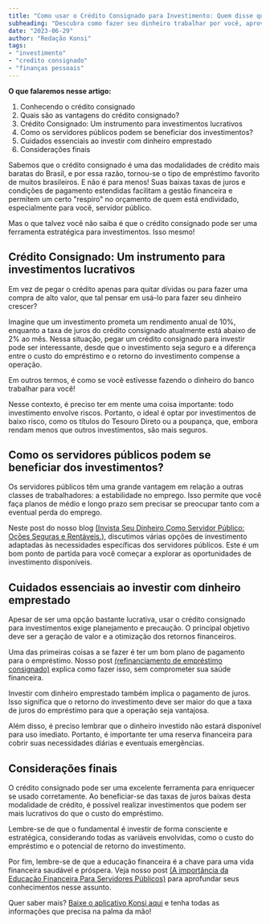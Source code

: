 ```yaml
---
title: "Como usar o Crédito Consignado para Investimento: Quem disse que não devemos usar o crédito para enriquecer?"
subheading: "Descubra como fazer seu dinheiro trabalhar por você, aproveitando as taxas de juros baixas do crédito consignado para realizar investimentos lucrativos."
date: "2023-06-29"
author: "Redação Konsi"
tags:
- "investimento"
- "credito consignado"
- "finanças pessoais"
---
```


**O que falaremos nesse artigo:**
1. Conhecendo o crédito consignado
2. Quais são as vantagens do crédito consignado?
3. Crédito Consignado: Um instrumento para investimentos lucrativos  
4. Como os servidores públicos podem se beneficiar dos investimentos?  
5. Cuidados essenciais ao investir com dinheiro emprestado 
6. Considerações finais

Sabemos que o crédito consignado é uma das modalidades de crédito mais baratas do Brasil, e por essa razão, tornou-se o tipo de empréstimo favorito de muitos brasileiros. E não é para menos! Suas baixas taxas de juros e condições de pagamento estendidas facilitam a gestão financeira e permitem um certo "respiro" no orçamento de quem está endividado, especialmente para você, servidor público. 

Mas o que talvez você não saiba é que o crédito consignado pode ser uma ferramenta estratégica para investimentos. Isso mesmo! 

## Crédito Consignado: Um instrumento para investimentos lucrativos

Em vez de pegar o crédito apenas para quitar dívidas ou para fazer uma compra de alto valor, que tal pensar em usá-lo para fazer seu dinheiro crescer? 

Imagine que um investimento prometa um rendimento anual de 10%, enquanto a taxa de juros do crédito consignado atualmente está abaixo de 2% ao mês. Nessa situação, pegar um crédito consignado para investir pode ser interessante, desde que o investimento seja seguro e a diferença entre o custo do empréstimo e o retorno do investimento compense a operação. 

Em outros termos, é como se você estivesse fazendo o dinheiro do banco trabalhar para você!

Nesse contexto, é preciso ter em mente uma coisa importante: todo investimento envolve riscos. Portanto, o ideal é optar por investimentos de baixo risco, como os títulos do Tesouro Direto ou a poupança, que, embora rendam menos que outros investimentos, são mais seguros.

## Como os servidores públicos podem se beneficiar dos investimentos?

Os servidores públicos têm uma grande vantagem em relação a outras classes de trabalhadores: a estabilidade no emprego. Isso permite que você faça planos de médio e longo prazo sem precisar se preocupar tanto com a eventual perda do emprego.

Neste post do nosso blog [(Invista Seu Dinheiro Como Servidor Público: Oções Seguras e Rentáveis.)][1], discutimos várias opções de investimento adaptadas às necessidades específicas dos servidores públicos. Este é um bom ponto de partida para você começar a explorar as oportunidades de investimento disponíveis.

## Cuidados essenciais ao investir com dinheiro emprestado

Apesar de ser uma opção bastante lucrativa, usar o crédito consignado para investimentos exige planejamento e precaução. O principal objetivo deve ser a geração de valor e a otimização dos retornos financeiros.

Uma das primeiras coisas a se fazer é ter um bom plano de pagamento para o empréstimo. Nosso post [(refinanciamento de empréstimo consignado)][2] explica como fazer isso, sem comprometer sua saúde financeira.

Investir com dinheiro emprestado também implica o pagamento de juros. Isso significa que o retorno do investimento deve ser maior do que a taxa de juros do empréstimo para que a operação seja vantajosa.

Além disso, é preciso lembrar que o dinheiro investido não estará disponível para uso imediato. Portanto, é importante ter uma reserva financeira para cobrir suas necessidades diárias e eventuais emergências.

## Considerações finais

O crédito consignado pode ser uma excelente ferramenta para enriquecer se usado corretamente. Ao beneficiar-se das taxas de juros baixas desta modalidade de crédito, é possível realizar investimentos que podem ser mais lucrativos do que o custo do empréstimo.

Lembre-se de que o fundamental é investir de forma consciente e estratégica, considerando todas as variáveis envolvidas, como o custo do empréstimo e o potencial de retorno do investimento.

Por fim, lembre-se de que a educação financeira é a chave para uma vida financeira saudável e próspera. Veja nosso post [(A importância da Educação Financeira Para Servidores Públicos)][3] para aprofundar seus conhecimentos nesse assunto.


[1]: https://konsi.com.br/postagens/investindo-seu-dinheiro-como-servidor-pblico-opes-seguras-e-rentveis
[2]: https://konsi.com.br/postagens/refinanciamento-de-emprstimo-consignado-quando-e-como-fazer
[3]: https://konsi.com.br/postagens/a-importncia-da-educao-financeira-para-servidores-pblicos-e-como-implement-la-em-sua-vida


Quer saber mais? [Baixe o aplicativo Konsi aqui][4] e tenha todas as informações que precisa na palma da mão!

[4]: https://konsi.com.br/app-download